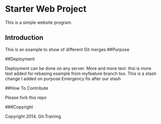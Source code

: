 # Starter Web Project

This is a simple website program

## Introduction

This is an example to show of different Git merges
##Purpose

##Deployment

Deployment can be done on any server.
More and more text. thsi is more text added for rebasing example from myfeature branch too.
This is a stash change I added on purpose
Emergency fix after our stash

##How To Contribute

Please fork this repo 

###Copyright

Copyright 2014. Git.Training